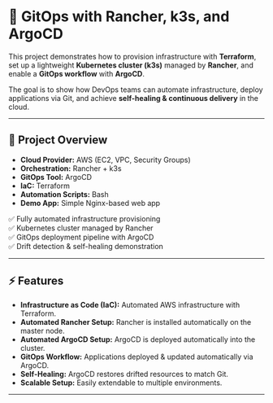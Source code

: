 # 🚀 GitOps with Rancher, k3s, and ArgoCD

This project demonstrates how to provision infrastructure with **Terraform**, set up a lightweight **Kubernetes cluster (k3s)** managed by **Rancher**, and enable a **GitOps workflow** with **ArgoCD**.  

The goal is to show how DevOps teams can automate infrastructure, deploy applications via Git, and achieve **self-healing & continuous delivery** in the cloud.

---

## 📌 Project Overview

- **Cloud Provider:** AWS (EC2, VPC, Security Groups)  
- **Orchestration:** Rancher + k3s  
- **GitOps Tool:** ArgoCD  
- **IaC:** Terraform  
- **Automation Scripts:** Bash  
- **Demo App:** Simple Nginx-based web app  

✅ Fully automated infrastructure provisioning  
✅ Kubernetes cluster managed by Rancher  
✅ GitOps deployment pipeline with ArgoCD  
✅ Drift detection & self-healing demonstration  

---

 ## ⚡ Features
- **Infrastructure as Code (IaC):** Automated AWS infrastructure with Terraform.
- **Automated Rancher Setup:** Rancher is installed automatically on the master node.
- **Automated ArgoCD Setup:** ArgoCD is deployed automatically into the cluster.
- **GitOps Workflow:** Applications deployed & updated automatically via ArgoCD.
- **Self-Healing:** ArgoCD restores drifted resources to match Git.
- **Scalable Setup:** Easily extendable to multiple environments.
---
